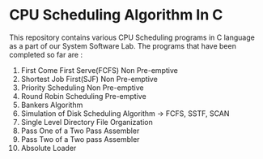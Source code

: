 # CPU Scheduling Algorithm In C

This repository contains various CPU Scheduling programs in C language as a part of our System Software Lab.
The programs that have been completed so far are : 

1. First Come First Serve(FCFS)  Non Pre-emptive
2. Shortest Job First(SJF)       Non Pre-emptive
3. Priority Scheduling           Non Pre-emptive 
4. Round Robin Scheduling        Pre-emptive
5. Bankers Algorithm
6. Simulation of Disk Scheduling Algorithm -> FCFS, SSTF, SCAN
7. Single Level Directory File Organization
8. Pass One of a Two Pass Assembler
9. Pass Two of a Two pass Assembler
10. Absolute Loader
